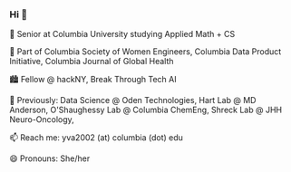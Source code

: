 ### Hi  👋

<!--
**yva2002/yva2002** is a ✨ _special_ ✨ repository because its `README.md` (this file) appears on your GitHub profile.-->


🔭 Senior at Columbia University studying Applied Math + CS 

👯 Part of Columbia Society of Women Engineers, Columbia Data Product Initiative, Columbia Journal of Global Health

🏙️ Fellow @ hackNY, Break Through Tech AI

🌟 Previously: Data Science @ Oden Technologies, Hart Lab @ MD Anderson, O'Shaughessy Lab @ Columbia ChemEng, Shreck Lab @ JHH Neuro-Oncology, 

📫 Reach me: yva2002 (at) columbia (dot) edu

😄 Pronouns: She/her
